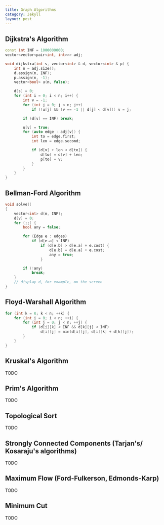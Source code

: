 ```yaml
---
title: Graph Algorithms
category: Jekyll
layout: post
---
```


## Dijkstra's Algorithm

```cpp
const int INF = 1000000000;
vector<vector<pair<int, int>>> adj;

void dijkstra(int s, vector<int> & d, vector<int> & p) {
    int n = adj.size();
    d.assign(n, INF);
    p.assign(n, -1);
    vector<bool> u(n, false);

    d[s] = 0;
    for (int i = 0; i < n; i++) {
        int v = -1;
        for (int j = 0; j < n; j++)
            if (!u[j] && (v == -1 || d[j] < d[v])) v = j;

        if (d[v] == INF) break;

        u[v] = true;
        for (auto edge : adj[v]) {
            int to = edge.first;
            int len = edge.second;

            if (d[v] + len < d[to]) {
                d[to] = d[v] + len;
                p[to] = v;
            }
        }
    }
}
```

## Bellman-Ford Algorithm

```cpp
void solve()
{
    vector<int> d(n, INF);
    d[v] = 0;
    for (;;) {
        bool any = false;

        for (Edge e : edges)
            if (d[e.a] < INF)
                if (d[e.b] > d[e.a] + e.cost) {
                    d[e.b] = d[e.a] + e.cost;
                    any = true;
                }

        if (!any)
            break;
    }
    // display d, for example, on the screen
}
```

## Floyd-Warshall Algorithm

```cpp
for (int k = 0; k < n; ++k) {
    for (int i = 0; i < n; ++i) {
        for (int j = 0; j < n; ++j) {
            if (d[i][k] < INF && d[k][j] < INF)
                d[i][j] = min(d[i][j], d[i][k] + d[k][j]); 
        }
    }
}
```

## Kruskal's Algorithm

TODO

## Prim's Algorithm

TODO

## Topological Sort

TODO

## Strongly Connected Components (Tarjan's/ Kosaraju's algorithms)

TODO

## Maximum Flow (Ford-Fulkerson, Edmonds-Karp)

TODO

## Minimum Cut

TODO